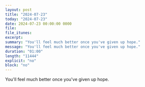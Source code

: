 ```yaml
---
layout: post
title: "2024-07-23"
today: "2024-07-23"
date: 2024-07-23 00:00:00 0000
file:
file_itunes:
excerpt:
summary: "You'll feel much better once you've given up hope."
message: "You'll feel much better once you've given up hope."
duration: "01:00"
length: "11444"
explicit: "no"
block: "no"
---
```

You'll feel much better once you've given up hope.


